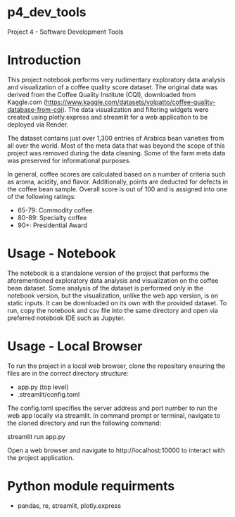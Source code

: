 # p4_dev_tools
Project 4 - Software Development Tools

# Introduction

This project notebook performs very rudimentary exploratory data analysis and visualization of a coffee quality score dataset. The original data was derived from the Coffee Quality Institute (CQI), downloaded from Kaggle.com (https://www.kaggle.com/datasets/volpatto/coffee-quality-database-from-cqi). The data visualization and filtering widgets were created using plotly.express and streamlit for a web application to be deployed via Render.

The dataset contains just over 1,300 entries of Arabica bean varieties from all over the world. Most of the meta data that was beyond the scope of this project was removed during the data cleaning. Some of the farm meta data was preserved for informational purposes.

In general, coffee scores are calculated based on a number of criteria such as aroma, acidity, and flavor. Additionally, points are deducted for defects in the coffee bean sample. Overall score is out of 100 and is assigned into one of the following ratings:
- 65-79: Commodity coffee.
- 80-89: Specialty coffee
- 90+: Presidential Award

# Usage - Notebook

The notebook is a standalone version of the project that performs the aforementioned exploratory data analysis and visualization on the coffee bean dataset. Some analysis of the dataset is performed only in the notebook version, but the visualization, unlike the web app version, is on static inputs. It can be downloaded on its own with the provided dataset. To run, copy the notebook and csv file into the same directory and open via preferred notebook IDE such as Jupyter.

# Usage - Local Browser

To run the project in a local web browser, clone the repository ensuring the files are in the correct directory structure:
- app.py (top level)
- .streamlit/config.toml

The config.toml specifies the server address and port number to run the web app locally via streamlit. In command prompt or terminal, navigate to the cloned directory and run the following command:

streamlit run app.py

Open a web browser and navigate to http://localhost:10000 to interact with the project application.

# Python module requirments
- pandas, re, streamlit, plotly.express
